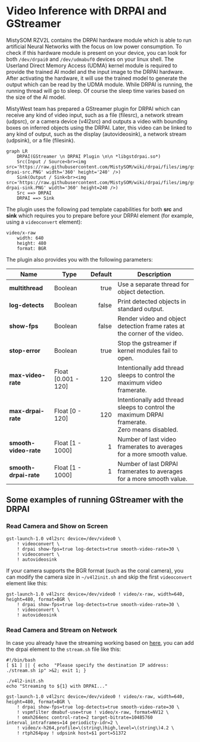 # Video Inference with DRPAI and GStreamer

MistySOM RZV2L contains the DRPAI hardware module which is able to run artificial Neural Networks 
with the focus on low power consumption. To check if this hardware module is present on your device,
you can look for both `/dev/drpai0` and `/dev/udmabuf0` devices on your linux shell. 
The Userland Direct Memory Access (UDMA) kernel module is required to provide the trained AI model and 
the input image to the DRPAI hardware. After activating the hardware, it will use the trained model to
generate the output which can be read by the UDMA module. While DRPAI is running, the running thread will
go to sleep. Of course the sleep time varies based on the size of the AI model.

MistyWest team has prepared a GStreamer plugin for DRPAI which can receive any kind of video input, 
such as a file (filesrc), a network stream (udpsrc), or a camera device (v4l2src) and outputs a video 
with bounding boxes on inferred objects using the DRPAI. Later, this video can be linked to any kind of 
output, such as the display (autovideosink), a network stream (udpsink), or a file (filesink).

```mermaid
graph LR
    DRPAI(GStreamer \n DRPAI Plugin \n\n *libgstdrpai.so*)
    Src(Input / Source<br><img src='https://raw.githubusercontent.com/MistySOM/wiki/drpai/files/img/gst-drpai-src.PNG' width='360' height='240' />)
    Sink(Output / Sink<br><img src='https://raw.githubusercontent.com/MistySOM/wiki/drpai/files/img/gst-drpai-sink.PNG' width='360' height=240 />)
    Src ==> DRPAI 
    DRPAI ==> Sink
```

The plugin uses the following pad template capabilities for both **src** and **sink** which requires you
to prepare before your DRPAI element (for example, using a `videoconvert` element):

```
video/x-raw
    width: 640
    height: 480
    format: BGR
```

The plugin also provides you with the following parameters:

| Name                  | Type                | Default | Description                                                                                      |
|-----------------------|---------------------|--------:|--------------------------------------------------------------------------------------------------|
| **multithread**       | Boolean             |    true | Use a separate thread for object detection.                                                      |
| **log-detects**       | Boolean             |   false | Print detected objects in standard output.                                                       |
| **show-fps**          | Boolean             |   false | Render video and object detection frame rates at the corner of the video.                        |
| **stop-error**        | Boolean             |    true | Stop the gstreamer if kernel modules fail to open.                                               |
| **max-video-rate**    | Float [0.001 - 120] |     120 | Intentionally add thread sleeps to control the maximum video framerate.                          |
| **max-drpai-rate**    | Float [0 - 120]     |     120 | Intentionally add thread sleeps to control the maximum DRPAI framerate.<br/>Zero means disabled. |
| **smooth-video-rate** | Float [1 - 1000]    |       1 | Number of last video framerates to averages for a more smooth value.                             |
| **smooth-drpai-rate** | Float [1 - 1000]    |       1 | Number of last DRPAI framerates to averages for a more smooth value.                             |

## Some examples of running GStreamer with the DRPAI
### Read Camera and Show on Screen

```
gst-launch-1.0 v4l2src device=/dev/video0 \
    ! videoconvert \
    ! drpai show-fps=true log-detects=true smooth-video-rate=30 \
    ! videoconvert \
    ! autovideosink
```
If your camera supports the BGR format (such as the coral camera), you can modify the camera size in 
`~/v4l2init.sh` and skip the first `videoconvert` element like this:
```
gst-launch-1.0 v4l2src device=/dev/video0 ! video/x-raw, width=640, height=480, format=BGR \
    ! drpai show-fps=true log-detects=true smooth-video-rate=30 \
    ! videoconvert \
    ! autovideosink
```
### Read Camera and Stream on Network

In case you already have the streaming working based on [here](StreamingVideo.md), you can 
add the drpai element to the `stream.sh` file like this:

````
#!/bin/bash
[ $1 ] || { echo  "Please specify the destination IP address: ./stream.sh ip" >&2; exit 1; }

./v4l2-init.sh
echo "Streaming to ${1} with DRPAI..."

gst-launch-1.0 v4l2src device=/dev/video0 ! video/x-raw, width=640, height=480, format=BGR \
    ! drpai show-fps=true log-detects=true smooth-video-rate=30 \
    ! vspmfilter dmabuf-use=true ! video/x-raw, format=NV12 \
    ! omxh264enc control-rate=2 target-bitrate=10485760 interval_intraframes=14 periodicty-idr=2 \
    ! video/x-h264,profile=\(string\)high,level=\(string\)4.2 \
    ! rtph264pay ! udpsink host=$1 port=51372
````

